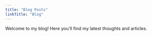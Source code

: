 ```yaml
---
title: "Blog Posts"
linkTitle: "Blog"
---
```


Welcome to my blog! Here you'll find my latest thoughts and articles.
